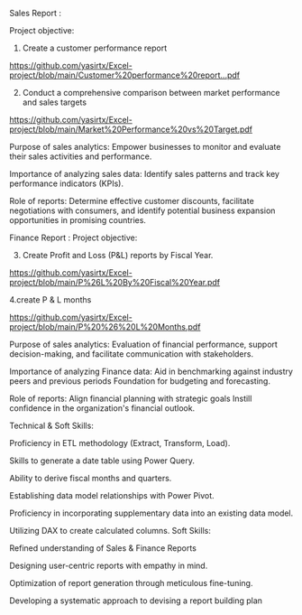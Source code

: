 
Sales Report :

Project objective:

1. Create a customer performance report

 https://github.com/yasirtx/Excel-project/blob/main/Customer%20performance%20report...pdf
  
2. Conduct a comprehensive comparison between market performance and sales targets
  
https://github.com/yasirtx/Excel-project/blob/main/Market%20Performance%20vs%20Target.pdf

Purpose of sales analytics: Empower businesses to monitor and evaluate their sales activities and performance.

Importance of analyzing sales data: Identify sales patterns and track key performance indicators (KPIs).

Role of reports: Determine effective customer discounts, facilitate negotiations with consumers, and identify potential business expansion opportunities in promising countries.

Finance Report :
Project objective:

3. Create Profit and Loss (P&L) reports by Fiscal Year.

https://github.com/yasirtx/Excel-project/blob/main/P%26L%20By%20Fiscal%20Year.pdf

4.create  P & L months

https://github.com/yasirtx/Excel-project/blob/main/P%20%26%20L%20Months.pdf

Purpose of sales analytics: Evaluation of financial performance, support decision-making, and facilitate communication with stakeholders.

Importance of analyzing Finance data: Aid in benchmarking against industry peers and previous periods Foundation for budgeting and forecasting.

Role of reports: Align financial planning with strategic goals Instill confidence in the organization's financial outlook.

Technical & Soft Skills:

 Proficiency in ETL methodology (Extract, Transform, Load).
 
 Skills to generate a date table using Power Query.
 
 Ability to derive fiscal months and quarters.
 
 Establishing data model relationships with Power Pivot.
 
 Proficiency in incorporating supplementary data into an existing data model.
 
 Utilizing DAX to create calculated columns.
Soft Skills:

 Refined understanding of Sales & Finance Reports
 
 Designing user-centric reports with empathy in mind.
 
 Optimization of report generation through meticulous fine-tuning.
 
 Developing a systematic approach to devising a report building plan
